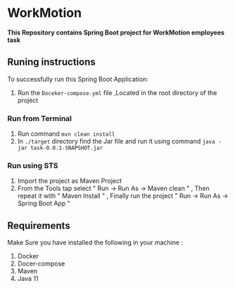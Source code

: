 # WorkMotion

**This Repository contains Spring Boot project for WorkMotion employees task** 

## Runing instructions 

To successfully run this Spring Boot Application:

1. Run the `Doceker-compose.yml` file ,Located in the root directory of the project 

### Run from Terminal 

1. Run command `mvn clean install` 
2. In `./target` directory find the Jar file and run it using command `java -jar task-0.0.1-SNAPSHOT.jar`

### Run using STS

1. Import the project as Maven Project
2. From the Tools tap select " Run -> Run As -> Maven clean " , Then repeat it with " Maven Install " , Finally run the project " Run -> Run As -> Spring Boot App "

## Requirements

Make Sure you have installed the following in your machine :
1. Docker
2. Docer-compose 
3. Maven 
4. Java 11
